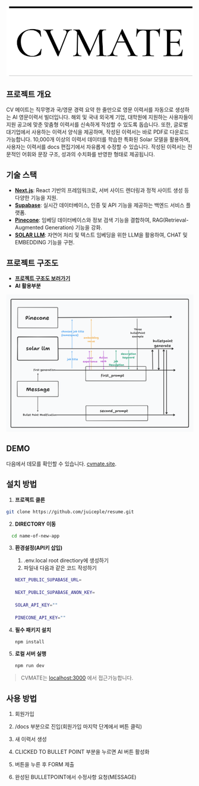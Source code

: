 # <a href="https://www.cvmate.site/">
  <img alt="CVMATE LOGO" src="./public/images/resume.png">
</a>
<br/>

## 프로젝트 개요
CV 메이트는 직무명과 국/영문 경력 요약 한 줄만으로 영문 이력서를 자동으로 생성하는 AI 영문이력서 빌더입니다. 해외 및 국내 외국계 기업, 대학원에 지원하는 사용자들이 지원 공고에 맞춘 맞춤형 이력서를 신속하게 작성할 수 있도록 돕습니다. 또한, 글로벌 대기업에서 사용하는 이력서 양식을 제공하며, 작성된 이력서는 바로 PDF로 다운로드 가능합니다. 10,000개 이상의 이력서 데이터를 학습한 특화된 Solar 모델을 활용하며, 사용자는 이력서를 docs 편집기에서 자유롭게 수정할 수 있습니다. 작성된 이력서는 전문적인 어휘와 문장 구조, 성과의 수치화를 반영한 형태로 제공됩니다.

## 기술 스택

- **[Next.js](https://nextjs.org/)**: React 기반의 프레임워크로, 서버 사이드 렌더링과 정적 사이트 생성 등 다양한 기능을 지원.
- **[Supabase](https://supabase.com/)**: 실시간 데이터베이스, 인증 및 API 기능을 제공하는 백엔드 서비스 플랫폼.
- **[Pinecone](https://www.pinecone.io/)**: 임베딩 데이터베이스와 정보 검색 기능을 결합하여, RAG(Retrieval-Augmented Generation) 기능을 강화.
- **[SOLAR LLM](https://ko.upstage.ai/)**: 자연어 처리 및 텍스트 임베딩을 위한 LLM을 활용하여, CHAT 및 EMBEDDING 기능을 구현.

## 프로젝트 구조도
- **[프로젝트 구조도 보러가기](https://www.tldraw.com/s/v2_c_6OIL_xyhLqdY8hOVt9tLB?d=v-3717.-2261.10707.5631.owtTHk2bAUkSlG696SNMj)**
- **AI 활용부분**
<img alt="AI 구조도" src="./public/images/AISTRUCTURE.png">

## DEMO

다음에서 데모를 확인할 수 있습니다. [cvmate.site](https://www.cvmate.site/).

## 설치 방법

1. **프로젝트 클론**

  ```bash
  git clone https://github.com/juiceple/resume.git
  ```

2. **DIRECTORY 이동**

  ```bash
    cd name-of-new-app
  ```

3. **환경설정(API키 삽입)**
   1. .env.local root directiory에 생성하기
   2. 파일내 다음과 같은 코드 작성하기
   ```bash
   NEXT_PUBLIC_SUPABASE_URL= 

   NEXT_PUBLIC_SUPABASE_ANON_KEY=

   SOLAR_API_KEY=""

   PINECONE_API_KEY=""
   ```

4. **필수 패키지 설치**
   ```bash
   npm install
   ```

5. **로컬 서버 실행**
   ```bash
   npm run dev
   ```

>CVMATE는 [localhost:3000](http://localhost:3000/) 에서 접근가능합니다.

## 사용 방법
1. 회원가입

2. /docs 부분으로 진입(회원가입 마지막 단계에서 버튼 클릭)

3. 새 이력서 생성

4. CLICKED TO BULLET POINT 부분을 누르면 AI 버튼 활성화

5. 버튼을 누른 후 FORM 제출

6. 완성된 BULLETPOINT에서 수정사항 요청(MESSAGE)